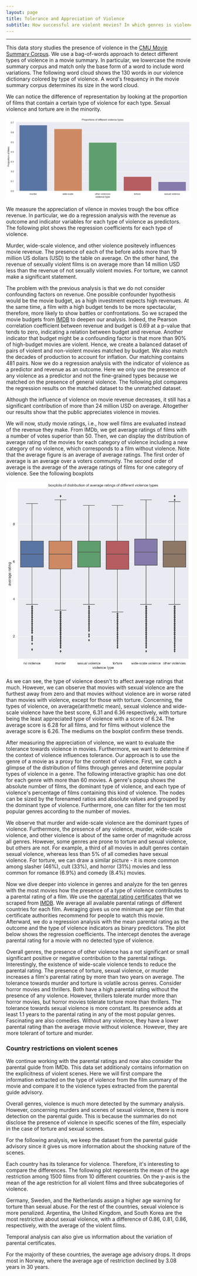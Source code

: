 ```yaml
---
layout: page
title: Tolerance and Appreciation of Violence
subtitle: How successful are violent movies? In which genres is violence more tolerated?
---
```

* * *

This data story studies the presence of violence in the [CMU Movie Summary Corpus](http://www.cs.cmu.edu/~ark/personas/). We use a bag-of-words approach to detect different types of violence in a movie summary. In particular, we lowercase the movie summary corpus and match only the base form of a word to include word variations. The following word cloud shows the 130 words in our violence dictionary colored by type of violence. A word's frequency in the movie summary corpus determines its size in the word cloud. 

<div class="flourish-embed" data-src="visualisation/12251430"><script src="https://public.flourish.studio/resources/embed.js"></script></div>

We can notice the difference of representation by looking at the proportion of films that contain a certain type of violence for each type. Sexual violence and torture are in the minority. 

![proportions](assets/img/proportion_violence_types.png)

We measure the appreciation of vilence in movies trough the box office revenue. In particular, we do a regression analysis with the revenue as outcome and indicator variables for each type of violence as predictors. The following plot shows the regression coefficients for each type of violence. 

<div class="flourish-embed flourish-chart" data-src="visualisation/12258469"><script src="https://public.flourish.studio/resources/embed.js"></script></div>

Murder, wide-scale violence, and other violence positevely influences movie revenue. The presence of each of the before adds more than 19 million US dollars (USD) to the table on average. On the other hand, the revenue of sexually violent films is on average more than 14 million USD less than the revenue of not sexually violent movies. For torture, we cannot make a significant statement.

The problem with the previous analysis is that we do not consider confounding factors on revenue. One possible confounder hypothesis would be the movie budget, as a high investment expects high revenues. At the same time, a film with a high budget tends to be more spectacular, therefore, more likely to show battles or confrontations. So we scraped the movie budgets from [IMDB](https://www.imdb.com/) to deepen our analysis. Indeed, the Pearson correlation coefficient between revenue and budget is 0.69 at a p-value that tends to zero, indicating a relation between budget and revenue. Another indicator that budget might be a confounding factor is that more than 90% of high-budget movies are violent. Hence,  we create a balanced dataset of pairs of violent and non-violent movies matched by budget. We also match the decades of production to account for inflation. Our matching contains 481 pairs. Now we do a regression analysis with the indicator of violence as a predictor and revenue as an outcome. Here we only use the presence of any violence as a predictor and not the fine-grained types because we matched on the presence of general violence. The following plot compares the regression results on the matched dataset to the unmatched dataset.

<div class="flourish-embed flourish-chart" data-src="visualisation/12259126"><script src="https://public.flourish.studio/resources/embed.js"></script></div>

Although the influence of violence on movie revenue decreases, it still has a significant contribution of more than 24 million USD on average. Altogether our results show that the public appreciates violence in movies. 

We will now, study movie ratings, i.e., how well films are evaluated instead of the revenue they make. From IMDb, we get average ratings of films with a number of votes superior than 50. Then, we can display the distribution of average rating of the movies for each category of violence including a new category of no violence, which corresponds to a film without violence. Note that the average figure is an average of average ratings. The first order of average is an average over a voters community. The second order of average is the average of the average ratings of films for one category of violence. See the following boxplots 

![average ratings](assets/img/average_ratings.png)

As we can see, the type of violence doesn't to affect average ratings that much. However, we can observe that movies with sexual violence are the furthest away from zero and that movies without violence are in worse rated than movies with violence, except for those with torture. Concerning, the types of violence, on average(arithmetic mean), sexual violence and wide-scale violence have the best score, 6.31 and 6.36 respectively, with torture being the least appreciated type of violence with a score of 6.24. The average score is 6.28 for all films, and for films without violence the average score is 6.26. The mediums on the boxplot confirm these trends.


After measuring the appreciation of violence, we want to evaluate the tolerance towards violence in movies. Furthermore, we want to determine if the context of violence influences tolerance. Our approach is to use the genre of a movie as a proxy for the context of violence. First, we catch a glimpse of the distribution of films through genres and determine popular types of violence in a genre. The following interactive graphic has one dot for each genre with more than 60 movies. A genre's popup shows the absolute number of films, the dominant type of violence, and each type of violence's percentage of films containing this kind of violence. The nodes can be sized by the forenamed ratios and absolute values and grouped by the dominant type of violence. Furthermore, one can filter for the ten most popular genres according to the number of movies. 

<div class="flourish-embed flourish-survey" data-src="visualisation/12237943"><script src="https://public.flourish.studio/resources/embed.js"></script></div>

We observe that murder and wide-scale violence are the dominant types of violence. Furthermore, the presence of any violence, murder, wide-scale violence, and other violence is about of the same order of magnitude across all genres. However, some genres are prone to torture and sexual violence, but others are not. For example, a third of all movies in adult genres contain sexual violence, whereas less than 5% of all comedies have sexual violence. For torture, we can draw a similar picture - it is more common among slasher (46%), cult (33%), and horror (31%) movies and less common for romance (6.9%) and comedy (8.4%) movies. 

Now we dive deeper into violence in genres and analyze for the ten genres with the most movies how the presence of a type of violence contributes to a parental rating of a film. We use the [parental rating certificates](https://help.imdb.com/article/contribution/titles/certificates/GU757M8ZJ9ZPXB39?ref_=helpart_nav_27#) that we scraped from [IMDB](https://www.imdb.com). We average all available parental ratings of different countries for each film. Averaging gives us one minimum age per film that certificate authorities recommend for people to watch this movie. Afterward, we do a regression analysis with the mean parental rating as the outcome and the type of violence indicators as binary predictors. The plot below shows the regression coefficients. The intercept denotes the average parental rating for a movie with no detected type of violence. 

<div class="flourish-embed flourish-chart" data-src="visualisation/12239226"><script src="https://public.flourish.studio/resources/embed.js"></script></div>

Overall genres, the presence of other violence has a not significant or small significant positive or negative contribution to the parental ratings. Interestingly, the existence of wide-scale violence tends to reduce the parental rating. The presence of torture, sexual violence, or murder increases a film's parental rating by more than two years on average. The tolerance towards murder and torture is volatile across genres. Consider horror movies and thrillers. Both have a high parental rating without the presence of any violence. However, thrillers tolerate murder more than horror movies, but horror movies tolerate torture more than thrillers. The tolerance towards sexual violence is more constant. Its presence adds at least 1.1 years to the parental rating in any of the most popular genres.  Fascinating are also comedies. Without any violence, they have a lower parental rating than the average movie without violence. However, they are more tolerant of torture and murder. 

### Country restrictions on violent scenes

We continue working with the parental ratings and now also consider the parental guide from IMDb. This data set additionaly contains information on the explicitness of violent scenes. Here we will first compare the information extracted on the type of violence from the film summary of the movie and compare it to the violence types extracted from the parental guide advisory. 

<div class="flourish-embed flourish-chart" data-src="visualisation/12251739"><script src="https://public.flourish.studio/resources/embed.js"></script></div>

Overall genres, violence is much more detected by the summary analysis. However, concerning murders and scenes of sexual violence, there is more detection on the parental guide. This is because the summaries do not disclose the presence of violence in specific scenes of the film, especially in the case of torture and sexual scenes. 

For the following analysis, we keep the dataset from the parental guide advisory since it gives us more information about the shocking nature of the scenes.

Each country has its tolerance for violence. Therefore, it's interesting to compare the differences. The following plot represents the mean of the age restriction among 1500 films from 10 different countries. On the y-axis is the mean of the age restriction for all violent films and three subcategories of violence. 

<div class="flourish-embed flourish-chart" data-src="visualisation/12258255"><script src="https://public.flourish.studio/resources/embed.js"></script></div>

Germany, Sweden, and the Netherlands assign a higher age warning for torture than sexual abuse. For the rest of the countries, sexual violence is more penalized. Argentina, the United Kingdom, and South Korea are the most restrictive about sexual violence, with a difference of 0.86, 0.81, 0.86, respectively, with the average of the violent films.

Temporal analysis can also give us information about the variation of parental certificates. 

<div class="flourish-embed flourish-chart" data-src="visualisation/12258399"><script src="https://public.flourish.studio/resources/embed.js"></script></div>

For the majority of these countries, the average age advisory drops. It drops most in Norway, where the average age of restriction declined by 3.08 years in 30 years.